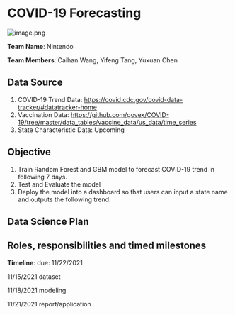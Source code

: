 # COVID-19 Forecasting

![image.png](https://i.loli.net/2021/11/16/i2OmKlFyEXrpIsW.png)

**Team Name**: Nintendo

**Team Members**: Caihan Wang, Yifeng Tang, Yuxuan Chen  

## Data Source  
1. COVID-19 Trend Data: https://covid.cdc.gov/covid-data-tracker/#datatracker-home
2. Vaccination Data: https://github.com/govex/COVID-19/tree/master/data_tables/vaccine_data/us_data/time_series
3. State Characteristic Data: Upcoming

## Objective
1. Train Random Forest and GBM model to forecast COVID-19 trend in following 7 days.
2. Test and Evaluate the model
3. Deploy the model into a dashboard so that users can input a state name and outputs the following trend.

## Data Science Plan

## Roles, responsibilities and timed milestones

**Timeline**: 
due: 11/22/2021

11/15/2021 dataset

11/18/2021 modeling

11/21/2021 report/application


